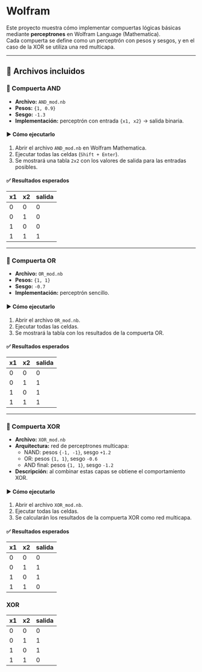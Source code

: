 # Wolfram

Este proyecto muestra cómo implementar compuertas lógicas básicas mediante **perceptrones** en Wolfram Language (Mathematica).  
Cada compuerta se define como un perceptrón con pesos y sesgos, y en el caso de la XOR se utiliza una red multicapa.  

---

## 📂 Archivos incluidos

### 🔹 Compuerta AND
- **Archivo:** `AND_mod.nb`
- **Pesos:** `{1, 0.9}`
- **Sesgo:** `-1.3`
- **Implementación:** perceptrón con entrada `{x1, x2}` → salida binaria.

#### ▶️ Cómo ejecutarlo
1. Abrir el archivo `AND_mod.nb` en Wolfram Mathematica.  
2. Ejecutar todas las celdas (`Shift + Enter`).  
3. Se mostrará una tabla `2x2` con los valores de salida para las entradas posibles.

#### ✅ Resultados esperados
| x1 | x2 | salida |
|----|----|--------|
| 0  | 0  |   0    |
| 0  | 1  |   0    |
| 1  | 0  |   0    |
| 1  | 1  |   1    |

---

### 🔹 Compuerta OR
- **Archivo:** `OR_mod.nb`
- **Pesos:** `{1, 1}`
- **Sesgo:** `-0.7`
- **Implementación:** perceptrón sencillo.

#### ▶️ Cómo ejecutarlo
1. Abrir el archivo `OR_mod.nb`.  
2. Ejecutar todas las celdas.  
3. Se mostrará la tabla con los resultados de la compuerta OR.

#### ✅ Resultados esperados
| x1 | x2 | salida |
|----|----|--------|
| 0  | 0  |   0    |
| 0  | 1  |   1    |
| 1  | 0  |   1    |
| 1  | 1  |   1    |

---

### 🔹 Compuerta XOR
- **Archivo:** `XOR_mod.nb`
- **Arquitectura:** red de perceptrones multicapa:
  - NAND: pesos `{-1, -1}`, sesgo `+1.2`
  - OR: pesos `{1, 1}`, sesgo `-0.6`
  - AND final: pesos `{1, 1}`, sesgo `-1.2`
- **Descripción:** al combinar estas capas se obtiene el comportamiento XOR.

#### ▶️ Cómo ejecutarlo
1. Abrir el archivo `XOR_mod.nb`.  
2. Ejecutar todas las celdas.  
3. Se calcularán los resultados de la compuerta XOR como red multicapa.

#### ✅ Resultados esperados
| x1 | x2 | salida |
|----|----|--------|
| 0  | 0  |   0    |
| 0  | 1  |   1    |
| 1  | 0  |   1    |
| 1  | 1  |   0    |

### XOR
| x1 | x2 | salida |
|----|----|--------|
| 0  | 0  |   0    |
| 0  | 1  |   1    |
| 1  | 0  |   1    |
| 1  | 1  |   0    |
